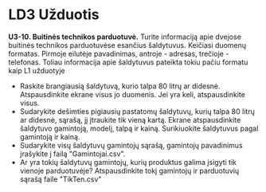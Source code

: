 # LD3 Užduotis

**U3-10. Buitinės technikos parduotuvė.** Turite informaciją apie dvejose buitinės technikos parduotuvėse esančius šaldytuvus. Keičiasi duomenų formatas. Pirmoje eilutėje pavadinimas, antroje - adresas, trečioje - telefonas. Toliau informacija apie šaldytuvus pateikta tokiu pačiu formatu kaip L1 užduotyje
* Raskite brangiausią šaldytuvą, kurio talpa 80 litrų ar didesnė. Atspausdinkite ekrane visus jo duomenis. Jei yra keli, atspausdinkite visus.
* Sudarykite dešimties pigiausių pastatomų šaldytuvų, kurių talpa 80 litrų ar didesnė, sąrašą, jį įtraukite tik vieną kartą. Ekrane atspausdinkite šaldytuvo gamintoją, modelį, talpą ir kainą. Surikiuokite šaldytuvus pagal gamintoją ir kainą.
* Sudarykite visų šaldytuvų gamintojų sąrašą, gamintojų pavadinimus įrašykite į failą "Gamintojai.csv".
* Ar yra tokių šaldytuvų gamintojų, kurių produktus galima įsigyti tik vienoje parduotuvėje? Atspausdinkite tokį gamintojų ir parduotuvių sąrašą faile "TikTen.csv"
